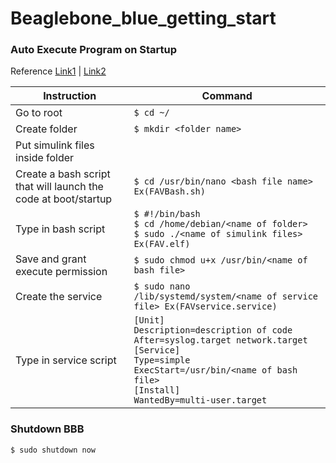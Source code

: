# Beaglebone_blue_getting_start

### Auto Execute Program on Startup
Reference [Link1](https://stackoverflow.com/questions/28854705/executing-a-script-on-startup-using-beaglebone-black) | [Link2](https://gist.github.com/tstellanova/7323116)

| Instruction | Command |
|------------ | --------|
| Go to root | `$ cd ~/`|
| Create folder  | `$ mkdir <folder name>`|
| Put simulink files inside folder ||
| Create a bash script that will launch the code at boot/startup | `$ cd /usr/bin/nano <bash file name> Ex(FAVBash.sh)` |
| Type in bash script | `$ #!/bin/bash`<br />`$ cd /home/debian/<name of folder>`<br />`$ sudo ./<name of simulink files> Ex(FAV.elf)` |
| Save and grant execute permission |`$ sudo chmod u+x /usr/bin/<name of bash file>`|
| Create the service |`$ sudo nano /lib/systemd/system/<name of service file> Ex(FAVservice.service)`|
| Type in service script|`[Unit]`<br />`Description=description of code`<br />`After=syslog.target network.target`<br />`[Service]`<br />`Type=simple`<br />`ExecStart=/usr/bin/<name of bash file>`<br />`[Install]`<br />`WantedBy=multi-user.target`|




### Shutdown BBB
```
$ sudo shutdown now
```
